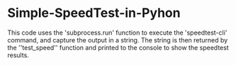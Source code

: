 # Simple-SpeedTest-in-Pyhon
This code uses the 'subprocess.run' function to execute the 'speedtest-cli' command, and capture the output in a string. The string is then returned by the ''test_speed'' function and printed to the console to show the speedtest results. 
